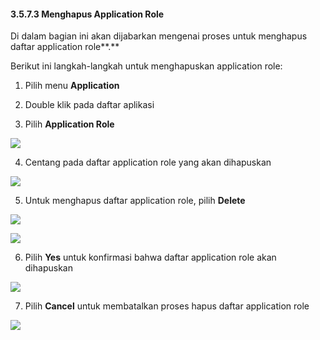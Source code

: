 #### **3.5.7.3 Menghapus Application Role**

Di dalam bagian ini akan dijabarkan mengenai proses untuk menghapus daftar application role**.**

Berikut ini langkah-langkah untuk menghapuskan application role:

1. Pilih menu **Application**

2. Double klik pada daftar aplikasi

3. Pilih **Application Role**

![](media/a5d47b5008d09d0afa7cd327c7d96c3c.png)

4. Centang pada daftar application role yang akan dihapuskan

![](media/9d88a7414b10df56f0e5bbf87d85bddc.jpg)

5. Untuk menghapus daftar application role, pilih **Delete**

![](media/85dfa0a63c8304271c01c2ea92cf689f.jpg)

![](media/73d37cefbdce9aea08994cd3b6578065.jpg)

6. Pilih **Yes** untuk konfirmasi bahwa daftar application role akan dihapuskan

![](media/1d666e22c26680a46df0de6a9d2faedc.jpg)

7. Pilih **Cancel** untuk membatalkan proses hapus daftar application role

![](media/1d666e22c26680a46df0de6a9d2faedc.jpg)
